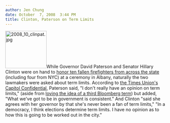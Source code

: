 ```yaml
---
author: Jen Chung
date: October  7, 2008  3:44 PM
title: Clinton, Paterson on Term Limits
---
```


<p><img alt="2008_10_clinpat.jpg" src="https://web.archive.org/web/20110611062501im_/http://gothamist.com/attachments/jen/2008_10_clinpat.jpg" width="130" height="118" class="right">While Governor David Paterson and Senator Hillary Clinton were on hand to <a href="https://web.archive.org/web/20110611062501/http://www.ny.gov/governor/press/press_1007081.html">honor ten fallen firefighters from across the state</a> (including four from NYC) at a ceremony in Albany, naturally the two lawmakers were asked about term limits.  According to <a href="https://web.archive.org/web/20110611062501/http://blogs.timesunion.com/capitol/archives/8918">the Times Union&apos;s Capitol Confidential</a>, Paterson said, &quot;I don&apos;t really have an opinion on term limits,&quot;  (aside from <a href="https://web.archive.org/web/20110611062501/http://cityroom.blogs.nytimes.com/2008/08/22/paterson-on-bloombergs-third-term-a-great-idea/">loving the idea of a third Bloomberg term</a>) but added, &quot;What we&apos;ve got to be in government is consistent.&quot;  And Clinton &quot;said she agrees with her governor by that she&apos;s never been a fan of term limits,&quot; &quot;In a democracy, I think elections determine term limits.  I have no opinion as to how this is going to be worked out in the city.&quot;</p>